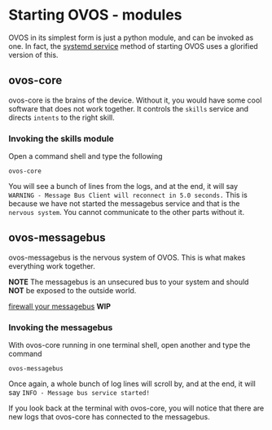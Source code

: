 # Starting OVOS - modules
OVOS in its simplest form is just a python module, and can be invoked as one.  In fact, the [systemd service](starting_systemd.md) method of starting OVOS uses a glorified version of this.

## ovos-core
ovos-core is the brains of the device.  Without it, you would have some cool software that does not work together.  It controls the `skills` service and directs `intents` to the right skill.

### Invoking the skills module
Open a command shell and type the following

`ovos-core`

You will see a bunch of lines from the logs, and at the end, it will say `WARNING - Message Bus Client will reconnect in 5.0 seconds.`  This is because we have not started the messagebus service and that is the `nervous system`.  You cannot communicate to the other parts without it.

## ovos-messagebus
ovos-messagebus is the nervous system of OVOS.  This is what makes everything work together.

**NOTE**  The messagebus is an unsecured bus to your system and should **NOT** be exposed to the outside world.

[firewall your messagebus](#) **WIP**

### Invoking the messagebus
With ovos-core running in one terminal shell, open another and type the command

`ovos-messagebus`

Once again, a whole bunch of log lines will scroll by, and at the end, it will say `INFO - Message bus service started!`

If you look back at the terminal with ovos-core, you will notice that there are new logs that ovos-core has connected to the messagebus.
